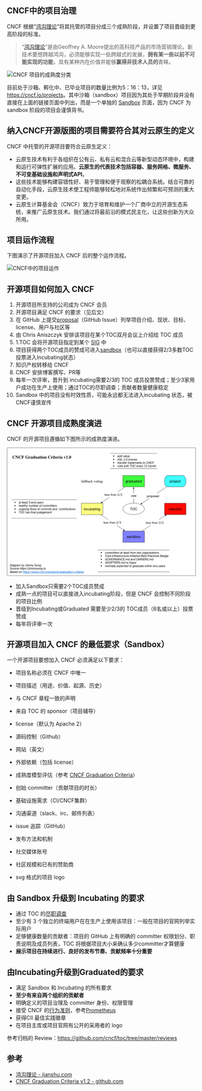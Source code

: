 ## CNCF中的项目治理

CNCF 根据“[鸿沟理论](https://www.jianshu.com/p/a305fa93580b)”将其托管的项目分成三个成熟阶段，并设置了项目晋级到更高阶段的标准。

> “[鸿沟理论](https://www.jianshu.com/p/a305fa93580b)”是由Geoffrey A. Moore提出的高科技产品的市场营销理论。新技术要想跨越鸿沟，必须能够实现一些跨越式的发展，**拥有某一些以前不可能实现的功能**，具有某种内在价值并能够**赢得非技术人员的**青睐。

![CNCF 项目的成熟度分类](https://ws1.sinaimg.cn/large/006tNc79ly1g1yzc5xre6j30o20a8q3t.jpg)

目前处于沙箱、孵化中、已毕业项目的数量比例为5：16：13，详见 <https://cncf.io/projects>。其中沙箱（sandbox）项目因为其处于早期阶段并没有直接在上面的链接页面中列出，而是一个单独的 [Sandbox](https://www.cncf.io/sandbox-projects/) 页面，因为 CNCF 为 sandbox 阶段的项目会谨慎背书。

## 纳入CNCF开源版图的项目需要符合其对云原生的定义

CNCF 中托管的开源项目要符合云原生定义：

- 云原生技术有利于各组织在公有云、私有云和混合云等新型动态环境中，构建和运行可弹性扩展的应用。**云原生的代表技术包括容器、服务网格、微服务、不可变基础设施和声明式API**。
- 这些技术能够构建容错性好、易于管理和便于观察的松耦合系统。结合可靠的自动化手段，云原生技术使工程师能够轻松地对系统作出频繁和可预测的重大变更。
- 云原生计算基金会（CNCF）致力于培育和维护一个厂商中立的开源生态系统，来推广云原生技术。我们通过将最前沿的模式民主化，让这些创新为大众所用。

## 项目运作流程

下图演示了开源项目加入 CNCF 后的整个运作流程。

![CNCF中的项目运作](https://ws4.sinaimg.cn/large/006tNc79ly1g1yz80ag98j31cs0n2gr7.jpg)

## 开源项目如何加入 CNCF

1. 开源项目所支持的公司成为 CNCF 会员
2. 开源项目满足 CNCF 的要求（见后文）
3. 在 GitHub 上提交[proposal](https://github.com/cncf/toc/issues/113)（GitHub Issue）列举项目介绍、现状、目标、license、用户与社区等
4. 由 Chris Aniszczyk 安排该项目在某个TOC双月会议上介绍给 TOC 成员
5. 1.TOC 会将开源项目指定到某个 [SIG](cncf-sig.md) 中
6. 项目获得两个TOC成员的赞成可进入[sandbox](https://github.com/cncf/toc/blob/master/process/sandbox.md)（也可以直接获得2/3多数TOC 投票进入Incubating状态）
7. 知识产权转移给 CNCF
8. CNCF 安排博客撰写、PR等
9. 每年一次评审，晋升到 incubating需要2/3的 TOC 成员投票赞成；至少3家用户成功在生产上使用；通过TOC的尽职调查；贡献者数量健康稳定
10. Sandbox 中的项目没有时效性质，可能永远都无法进入incubating 状态，被CNCF谨慎宣传

## CNCF 开源项目成熟度演进

CNCF 的开源项目遵循如下图所示的成熟度演进。

![CNCF项目成熟度级别](../images/cncf-graduation-criteria-v2.jpg)

- 加入Sandbox只需要2个TOC成员赞成
- 成熟一点的项目可以直接进入incubating阶段，但是 CNCF 会控制不同阶段的项目比例
- 晋级到Incubating或Graduated 需要至少2/3的 TOC成员（6名或以上）投票赞成
- 每年将评审一次

## 开源项目加入 CNCF 的最低要求（Sandbox）

一个开源项目要想加入 CNCF 必须满足以下要求：

- 项目名称必须在 CNCF 中唯一

- 项目描述（用途、价值、起源、历史）

- 与 CNCF 章程一致的声明

- 来自 TOC 的 sponsor（项目辅导）

- license（默认为 Apache 2）

- 源码控制（Github）

- 网站（英文）

- 外部依赖（包括 license）

- 成熟度模型评估（参考 [CNCF Graduation Criteria](https://github.com/cncf/toc/blob/master/process/graduation_criteria.adoc)）
- 创始 committer（贡献项目的时长）
- 基础设施需求（CI/CNCF集群）
- 沟通渠道（slack、irc、邮件列表）
- issue 追踪（GitHub）
- 发布方法和机制
- 社交媒体账号
- 社区规模和已有的赞助商
-  svg 格式的项目 logo

## 由 Sandbox 升级到 Incubating 的要求

- 通过 TOC 的[尽职调查](https://github.com/cncf/toc/blob/master/process/due-diligence-guidelines.md)
- 至少有 3 个独立的终端用户在在生产上使用该项目：一般在项目的官网列举实际用户
- 足够健康数量的贡献者：项目的 GitHub 上有明确的 committer 权限划分、职责说明及成员列表，TOC 将根据项目大小来确认多少committer才算健康
- **展示项目在持续进行、良好的发布节奏、贡献频率十分重要**


## 由Incubating升级到Graduated的要求

- 满足 Sandbox 和 Incubating 的所有要求
- **至少有来自两个组织的贡献者**
- 明确定义的项目治理及 committer 身份、权限管理
- 接受 CNCF 的[行为准则](https://github.com/cncf/foundation/blob/master/code-of-conduct.md)，参考[Prometheus](https://bestpractices.coreinfrastructure.org/en/projects/486)
- 获得CII 最佳实践徽章
- 在项目主库或项目官网有公开的采用者的 logo

参考归档的 Review：https://github.com/cncf/toc/tree/master/reviews

## 参考

- [鸿沟理论 - jianshu.com](https://www.jianshu.com/p/a305fa93580b)
- [CNCF Graduation Criteria v1.2 - github.com](https://github.com/cncf/toc/blob/master/process/graduation_criteria.adoc)